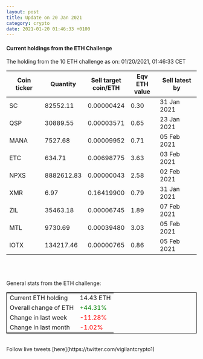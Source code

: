 ```yaml
---
layout: post
title: Update on 20 Jan 2021
category: crypto
date: 2021-01-20 01:46:33 +0100
---
```

<!-- Global site tag (gtag.js) - Google Analytics -->
<script async src="https://www.googletagmanager.com/gtag/js?id=UA-103831149-5"></script>
<script>
  window.dataLayer = window.dataLayer || [];
  function gtag(){dataLayer.push(arguments);}
  gtag('js', new Date());

  gtag('config', 'UA-103831149-5');
</script>


#### Current holdings from the ETH Challenge

The holding from the 10 ETH challenge as on: 01/20/2021, 01:46:33 CET

|Coin ticker|Quantity|Sell target<br>coin/ETH|Eqv ETH<br>value|Sell latest by|
|-----------|--------|-----------|-----------|--------------|
SC|82552.11|  0.00000424|0.30|31 Jan 2021|
QSP|30889.55|  0.00003571|0.65|23 Jan 2021|
MANA|7527.68|  0.00009952|0.71|05 Feb 2021|
ETC|634.71|  0.00698775|3.63|03 Feb 2021|
NPXS|8882612.83|  0.00000043|2.58|02 Feb 2021|
XMR|6.97|  0.16419900|0.79|31 Jan 2021|
ZIL|35463.18|  0.00006745|1.89|07 Feb 2021|
MTL|9730.69|  0.00039480|3.03|05 Feb 2021|
IOTX|134217.46|  0.00000765|0.86|05 Feb 2021|

<br>
<br>
<br>
General stats from the ETH challenge:

<table style="border:1px solid black;margin-left:auto;margin-right:auto;">
	<tbody>
	<tr>
		<td>Current ETH holding</td>
		<td>     14.43 ETH</td>
	</tr>
	<tr>
		<td>Overall change of ETH</td>
		<td><font color="green">+44.31%</font></td>
	</tr>
	<tr>
		<td>Change in last week</td>
		<td><font color="red">-11.28%</font></td>
	</tr>
	<tr>
		<td>Change in last month</td>
		<td><font color="red">-1.02%</font></td>
	</tr>
	</tbody>
</table>

<br>
Follow live tweets [here](https://twitter.com/vigilantcrypto1)
<br>
<br>